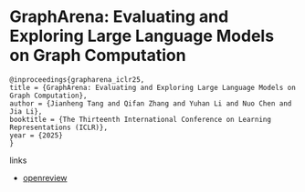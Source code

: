 # GraphArena: Evaluating and Exploring Large Language Models on Graph Computation

```
@inproceedings{grapharena_iclr25,
title = {GraphArena: Evaluating and Exploring Large Language Models on Graph Computation},
author = {Jianheng Tang and Qifan Zhang and Yuhan Li and Nuo Chen and Jia Li},
booktitle = {The Thirteenth International Conference on Learning Representations (ICLR)},
year = {2025}
}
```

links
- [openreview](https://openreview.net/forum?id=Y1r9yCMzeA)
